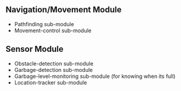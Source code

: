 ## Navigation/Movement Module
- Pathfinding sub-module
- Movement-control sub-module

## Sensor Module
- Obstacle-detection sub-module
- Garbage-detection sub-module
- Garbage-level-monitoring sub-module (for knowing when its full)
- Location-tracker sub-module
